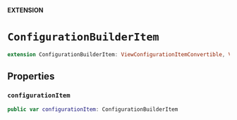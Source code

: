 **EXTENSION**

# `ConfigurationBuilderItem`
```swift
extension ConfigurationBuilderItem: ViewConfigurationItemConvertible, ViewConfigurationContainedItemConvertible
```

## Properties
### `configurationItem`

```swift
public var configurationItem: ConfigurationBuilderItem
```
